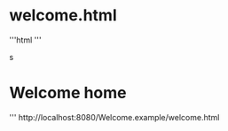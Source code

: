 # welcome.html
'''html
'''
<!DOCTYPE html>
<html>
<head>s
<meta charset="ISO-8859-1">
<title>Welcome home</title>
</head>
<body>
<h1>Welcome home</h1>
</body>
</html>
'''
http://localhost:8080/Welcome.example/welcome.html
